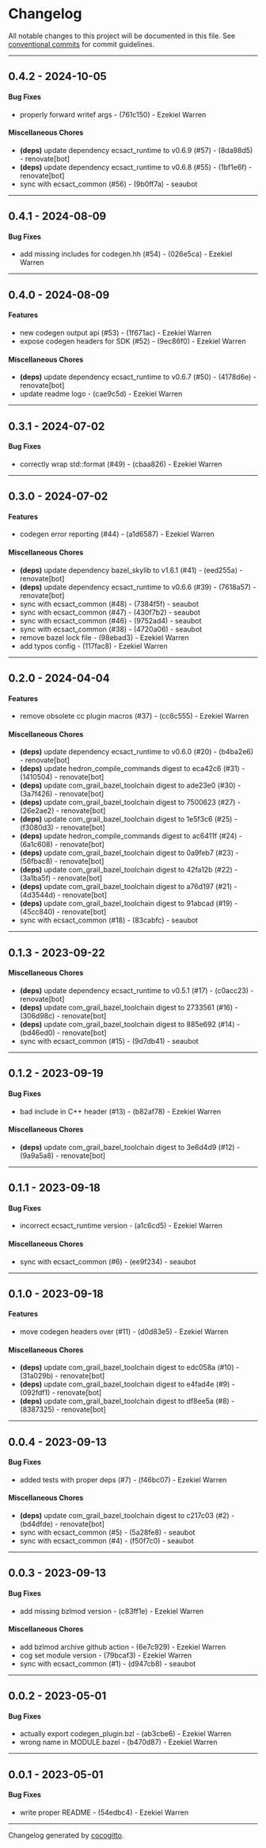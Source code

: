# Changelog
All notable changes to this project will be documented in this file. See [conventional commits](https://www.conventionalcommits.org/) for commit guidelines.

- - -
## 0.4.2 - 2024-10-05
#### Bug Fixes
- properly forward writef args - (761c150) - Ezekiel Warren
#### Miscellaneous Chores
- **(deps)** update dependency ecsact_runtime to v0.6.9 (#57) - (8da98d5) - renovate[bot]
- **(deps)** update dependency ecsact_runtime to v0.6.8 (#55) - (1bf1e6f) - renovate[bot]
- sync with ecsact_common (#56) - (9b0ff7a) - seaubot

- - -

## 0.4.1 - 2024-08-09
#### Bug Fixes
- add missing includes for codegen.hh (#54) - (026e5ca) - Ezekiel Warren

- - -

## 0.4.0 - 2024-08-09
#### Features
- new codegen output api (#53) - (1f671ac) - Ezekiel Warren
- expose codegen headers for SDK (#52) - (9ec86f0) - Ezekiel Warren
#### Miscellaneous Chores
- **(deps)** update dependency ecsact_runtime to v0.6.7 (#50) - (4178d6e) - renovate[bot]
- update readme logo - (cae9c5d) - Ezekiel Warren

- - -

## 0.3.1 - 2024-07-02
#### Bug Fixes
- correctly wrap std::format (#49) - (cbaa826) - Ezekiel Warren

- - -

## 0.3.0 - 2024-07-02
#### Features
- codegen error reporting (#44) - (a1d6587) - Ezekiel Warren
#### Miscellaneous Chores
- **(deps)** update dependency bazel_skylib to v1.6.1 (#41) - (eed255a) - renovate[bot]
- **(deps)** update dependency ecsact_runtime to v0.6.6 (#39) - (7618a57) - renovate[bot]
- sync with ecsact_common (#48) - (7384f5f) - seaubot
- sync with ecsact_common (#47) - (430f7b2) - seaubot
- sync with ecsact_common (#46) - (9752ad4) - seaubot
- sync with ecsact_common (#38) - (4720a06) - seaubot
- remove bazel lock file - (98ebad3) - Ezekiel Warren
- add typos config - (117fac8) - Ezekiel Warren

- - -

## 0.2.0 - 2024-04-04
#### Features
- remove obsolete cc plugin macros (#37) - (cc8c555) - Ezekiel Warren
#### Miscellaneous Chores
- **(deps)** update dependency ecsact_runtime to v0.6.0 (#20) - (b4ba2e6) - renovate[bot]
- **(deps)** update hedron_compile_commands digest to eca42c6 (#31) - (1410504) - renovate[bot]
- **(deps)** update com_grail_bazel_toolchain digest to ade23e0 (#30) - (3a7f426) - renovate[bot]
- **(deps)** update com_grail_bazel_toolchain digest to 7500623 (#27) - (26e2ae2) - renovate[bot]
- **(deps)** update com_grail_bazel_toolchain digest to 1e5f3c6 (#25) - (f3080d3) - renovate[bot]
- **(deps)** update hedron_compile_commands digest to ac6411f (#24) - (6a1c608) - renovate[bot]
- **(deps)** update com_grail_bazel_toolchain digest to 0a9feb7 (#23) - (56fbac8) - renovate[bot]
- **(deps)** update com_grail_bazel_toolchain digest to 42fa12b (#22) - (3a1ba5f) - renovate[bot]
- **(deps)** update com_grail_bazel_toolchain digest to a76d197 (#21) - (4d3544d) - renovate[bot]
- **(deps)** update com_grail_bazel_toolchain digest to 91abcad (#19) - (45cc840) - renovate[bot]
- sync with ecsact_common (#18) - (83cabfc) - seaubot

- - -

## 0.1.3 - 2023-09-22
#### Miscellaneous Chores
- **(deps)** update dependency ecsact_runtime to v0.5.1 (#17) - (c0acc23) - renovate[bot]
- **(deps)** update com_grail_bazel_toolchain digest to 2733561 (#16) - (306d98c) - renovate[bot]
- **(deps)** update com_grail_bazel_toolchain digest to 885e692 (#14) - (bd46ed0) - renovate[bot]
- sync with ecsact_common (#15) - (9d7db41) - seaubot

- - -

## 0.1.2 - 2023-09-19
#### Bug Fixes
- bad include in C++ header (#13) - (b82af78) - Ezekiel Warren
#### Miscellaneous Chores
- **(deps)** update com_grail_bazel_toolchain digest to 3e6d4d9 (#12) - (9a9a5a8) - renovate[bot]

- - -

## 0.1.1 - 2023-09-18
#### Bug Fixes
- incorrect ecsact_runtime version - (a1c6cd5) - Ezekiel Warren
#### Miscellaneous Chores
- sync with ecsact_common (#6) - (ee9f234) - seaubot

- - -

## 0.1.0 - 2023-09-18
#### Features
- move codegen headers over (#11) - (d0d83e5) - Ezekiel Warren
#### Miscellaneous Chores
- **(deps)** update com_grail_bazel_toolchain digest to edc058a (#10) - (31a029b) - renovate[bot]
- **(deps)** update com_grail_bazel_toolchain digest to e4fad4e (#9) - (092fdf1) - renovate[bot]
- **(deps)** update com_grail_bazel_toolchain digest to df8ee5a (#8) - (8387325) - renovate[bot]

- - -

## 0.0.4 - 2023-09-13
#### Bug Fixes
- added tests with proper deps (#7) - (f46bc07) - Ezekiel Warren
#### Miscellaneous Chores
- **(deps)** update com_grail_bazel_toolchain digest to c217c03 (#2) - (bd4dfde) - renovate[bot]
- sync with ecsact_common (#5) - (5a28fe8) - seaubot
- sync with ecsact_common (#4) - (f50f7c0) - seaubot

- - -

## 0.0.3 - 2023-09-13
#### Bug Fixes
- add missing bzlmod version - (c83ff1e) - Ezekiel Warren
#### Miscellaneous Chores
- add bzlmod archive github action - (6e7c929) - Ezekiel Warren
- cog set module version - (79bcaf3) - Ezekiel Warren
- sync with ecsact_common (#1) - (d947cb8) - seaubot

- - -

## 0.0.2 - 2023-05-01
#### Bug Fixes
- actually export codegen_plugin.bzl - (ab3cbe6) - Ezekiel Warren
- wrong name in MODULE.bazel - (b470d87) - Ezekiel Warren

- - -

## 0.0.1 - 2023-05-01
#### Bug Fixes
- write proper README - (54edbc4) - Ezekiel Warren

- - -

Changelog generated by [cocogitto](https://github.com/cocogitto/cocogitto).
